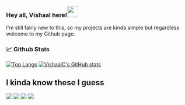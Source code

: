 ### Hey all, Vishaal here!<img src="https://raw.githubusercontent.com/MartinHeinz/MartinHeinz/master/wave.gif" width="30px">

I'm still fairly new to this, so my projects are kinda simple but regardless welcome to my Github page.

### &#128200; Github Stats

[![Top Langs](https://github-readme-stats.vercel.app/api/top-langs/?username=VishaalC&hide=Tcl&layout=compact&theme=bear)](https://github.com/VishaalC/github-readme-stats)
[![VishaalC's GitHub stats](https://github-readme-stats.vercel.app/api?username=VishaalC&theme=bear&show_icons=true)](https://github.com/VishaalC/github-readme-stats)

## I kinda know these I guess
![](https://img.shields.io/badge/Code-Python-informational?style=for-the-badge&logo=appveyor&logo=<python>&logoColor=#3776AB&color=2bbc8a)
![](https://img.shields.io/badge/Code-C-informational?style=for-the-badge&logo=appveyor&logo=<C>&logoColor=#3776AB&color=2bbc8a)
![](https://img.shields.io/badge/Code-C++-informational?style=for-the-badge&logo=appveyor&logo=C++>&logoColor=#3776AB&color=2bbc8a)
![](https://img.shields.io/badge/Code-Java-informational?style=for-the-badge&logo=appveyor&logo=C++>&logoColor=#3776AB&color=2bbc8a)




